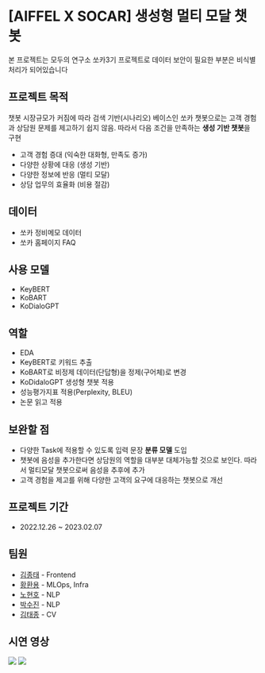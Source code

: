# [AIFFEL X SOCAR] 생성형 멀티 모달 챗봇
  본 프로젝트는 모두의 연구소 쏘카3기 프로젝트로 데이터 보안이 필요한 부분은 비식별 처리가 되어있습니다
  
## 프로젝트 목적
챗봇 시장규모가 커짐에 따라 검색 기반(시나리오) 베이스인 쏘카 챗봇으로는 고객 경험과 상담원 문제를 제고하기 쉽지 않음. 따라서 다음 조건을 만족하는 **생성 기반 챗봇**을 구현

- 고객 경험 증대 (익숙한 대화형, 만족도 증가)
- 다양한 상황에 대응 (생성 기반)
- 다양한 정보에 반응 (멀티 모달)
- 상담 업무의 효율화 (비용 절감)  

## 데이터
- 쏘카 정비메모 데이터
- 쏘카 홈페이지 FAQ
## 사용 모델
- KeyBERT
- KoBART
- KoDialoGPT
  
## 역할
- EDA
- KeyBERT로 키워드 추출
- KoBART로 비정제 데이터(단답형)을 정제(구어체)로 변경
- KoDidaloGPT 생성형 챗봇 적용
- 성능평가지표 적용(Perplexity, BLEU)
- 논문 읽고 적용

## 보완할 점
- 다양한 Task에 적용할 수 있도록 입력 문장 **분류 모델** 도입
- 챗봇에 음성을 추가한다면 상담원의 역할을 대부분 대체가능할 것으로 보인다. 따라서 멀티모달 챗봇으로써 음성을 추후에 추가
- 고객 경험을 제고를 위해 다양한 고객의 요구에 대응하는 챗봇으로 개선
## 프로젝트 기간
- 2022.12.26 ~ 2023.02.07
  
## 팀원
- [김종태](https://github.com/happybell80) - Frontend
- [황환용](https://github.com/hwangsae91) - MLOps, Infra
- [노현호](https://github.com/nhh2907) - NLP
- [박수진](https://github.com/darkhairlove) - NLP
- [김태종](https://github.com/xowhddk123) - CV

## 시연 영상
<img src="https://github.com/nhh2907/Portfolio/blob/master/05.Generative_Chatbot_Socar/Reference/NLP_%EB%AC%B8%EC%A0%9C%ED%95%B4%EA%B2%B0.gif" /> <img src="https://github.com/nhh2907/Portfolio/blob/master/05.Generative_Chatbot_Socar/Reference/NLP_%EC%8F%98%EC%B9%B4FQA.gif" />
